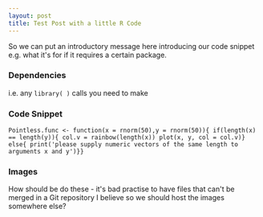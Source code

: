 ```yaml
---
layout: post
title: Test Post with a little R Code
---
```



<div class="message">
  So we can put an introductory message here introducing our code snippet e.g. what it's for if it requires a certain package.
</div>

### Dependencies
i.e. any `library( )` calls you need to make

### Code Snippet
`Pointless.func <- function(x = rnorm(50),y = rnorm(50)){
                     if(length(x) == length(y)){
		       col.v = rainbow(length(x))
		       plot(x, y, col = col.v)} else{
		         print('please supply numeric vectors of the same length to arguments x and y')}}`
		  
### Images

How should be do these - it's bad practise to have files that can't be merged in a Git repository I believe so we should host the images somewhere else?